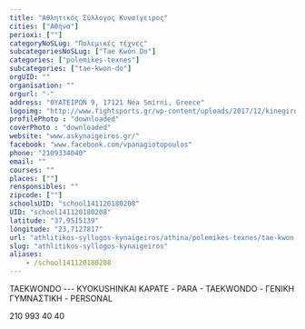 ```yaml
---
title: "Αθλητικός Σύλλογος Κυναίγειρος"
cities: ["Αθήνα"]
perioxi: [""]
categoryNoSLug: "Πολεμικές τέχνες"
subcategoriesNoSLug: ["Tae Kwon Do"]
categories: ["polemikes-texnes"]
subcategories: ["tae-kwon-do"]
orgUID: ""
organisation: ""
orgurl: "-"
address: "ΘΥΑΤΕΙΡΩΝ 9, 17121 Néa Smírni, Greece"
logoimg: "http://www.fightsports.gr/wp-content/uploads/2017/12/kinegiros-logo.jpg"
profilePhoto : "downloaded"
coverPhoto : "downloaded"
website: "www.askynaigeiros.gr/"
facebook: "www.facebook.com/vpanagiotopoulos"
phone: "2109334040"
email: ""
courses: ""
places: [""]
rensponsibles: ""
zipcode: [""]
schoolsUID: "school141120180208"
UID: "school141120180208"
latitude: "37,9515139"
longitude: "23,7127817"
url: "athlitikos-syllogos-kynaigeiros/athina/polemikes-texnes/tae-kwon-do"
slug: "athlitikos-syllogos-kynaigeiros"
aliases:
    - /school141120180208
---
```



TAEKWONDO --- KYOKUSHINKAI ΚΑΡΑΤΕ - PARA - TAEKWONDO - ΓΕΝΙΚΗ ΓΥΜΝΑΣΤΙΚΗ - PERSONAL

210 993 40 40